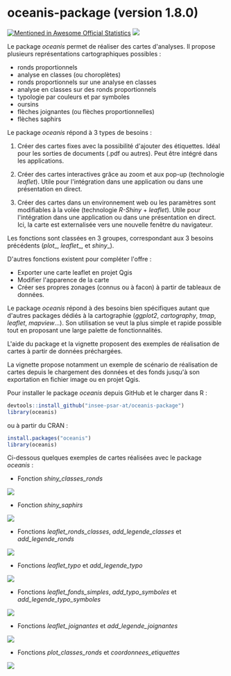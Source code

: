 
# oceanis-package (version 1.8.0)
[![Mentioned in Awesome Official Statistics ](https://awesome.re/mentioned-badge.svg)](https://github.com/SNStatComp/awesome-official-statistics-software)
[![](https://cranlogs.r-pkg.org/badges/oceanis?color=brightgreen)](https://cran.r-project.org/package=oceanis)

Le package _oceanis_ permet de réaliser des cartes d'analyses. Il propose plusieurs représentations cartographiques possibles :
+ ronds proportionnels
+ analyse en classes (ou choroplètes)
+ ronds proportionnels sur une analyse en classes
+ analyse en classes sur des ronds proportionnels
+ typologie par couleurs et par symboles
+ oursins
+ flèches joignantes (ou flèches proportionnelles)
+ flèches saphirs

Le package _oceanis_ répond à 3 types de besoins :

1. Créer des cartes fixes avec la possibilité d'ajouter des étiquettes. Idéal pour les sorties de documents (.pdf ou autres). Peut être intégré dans les applications.

2. Créer des cartes interactives grâce au zoom et aux pop-up (technologie _leaflet_). Utile pour l'intégration dans une application ou dans une présentation en direct.

3. Créer des cartes dans un environnement web ou les paramètres sont modifiables à la volée (technologie _R-Shiny_ + _leaflet_). Utile pour l'intégration dans une application ou dans une présentation en direct. Ici, la carte est externalisée vers une nouvelle fenêtre du navigateur.

Les fonctions sont classées en 3 groupes, correspondant aux 3 besoins précédents (_plot__, _leaflet__, et _shiny__).

D'autres fonctions existent pour compléter l'offre :
+ Exporter une carte leaflet en projet Qgis
+ Modifier l'apparence de la carte
+ Créer ses propres zonages (connus ou à facon) à partir de tableaux de données.

Le package _oceanis_ répond à des besoins bien spécifiques autant que d'autres packages dédiés à la cartographie (_ggplot2_, _cartography_, _tmap_, _leaflet_, _mapview_...). Son utilisation se veut la plus simple et rapide possible tout en proposant une large palette de fonctionnalités.

L'aide du package et la vignette proposent des exemples de réalisation de cartes à partir de données préchargées.

La vignette propose notamment un exemple de scénario de réalisation de cartes depuis le chargement des données et des fonds jusqu'à son exportation en fichier image ou en projet Qgis.

Pour installer le package _oceanis_ depuis GitHub et le charger dans R :
```r
devtools::install_github("insee-psar-at/oceanis-package")
library(oceanis)
```
ou à partir du CRAN :
```r
install.packages("oceanis")
library(oceanis)
```

Ci-dessous quelques exemples de cartes réalisées avec le package _oceanis_ :

- Fonction _shiny_classes_ronds_

![](vignettes/images/readme_shiny_ac_rp_gh.PNG)

- Fonction _shiny_saphirs_

![](vignettes/images/readme_shiny_fs_gh.PNG)

- Fonctions _leaflet_ronds_classes_, _add_legende_classes_ et _add_legende_ronds_

![](vignettes/images/readme_leaflet_rp_ac_gh.PNG)

- Fonctions _leaflet_typo_ et _add_legende_typo_

![](vignettes/images/readme_leaflet_typo_gh.PNG)

- Fonctions _leaflet_fonds_simples_, _add_typo_symboles_ et _add_legende_typo_symboles_

![](vignettes/images/readme_leaflet_typo_symbole_gh.PNG)

- Fonctions _leaflet_joignantes_ et _add_legende_joignantes_

![](vignettes/images/readme_leaflet_fj_gh.PNG)

- Fonctions _plot_classes_ronds_ et _coordonnees_etiquettes_

![](vignettes/images/readme_plot_ac_rp_gh.PNG)

